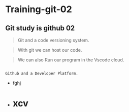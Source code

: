 # Training-git-02

## Git study is github 02

>Git and a code versioning system.

>With git we can host our code.

>We can also Run our program in the Vscode cloud.

```

Github and a Developer Platform.
```
- fghj
-   # xcv
